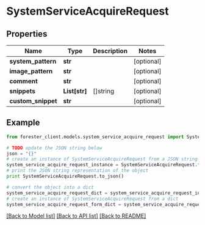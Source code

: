 # SystemServiceAcquireRequest


## Properties

Name | Type | Description | Notes
------------ | ------------- | ------------- | -------------
**system_pattern** | **str** |  | [optional] 
**image_pattern** | **str** |  | [optional] 
**comment** | **str** |  | [optional] 
**snippets** | **List[str]** | []string | [optional] 
**custom_snippet** | **str** |  | [optional] 

## Example

```python
from forester_client.models.system_service_acquire_request import SystemServiceAcquireRequest

# TODO update the JSON string below
json = "{}"
# create an instance of SystemServiceAcquireRequest from a JSON string
system_service_acquire_request_instance = SystemServiceAcquireRequest.from_json(json)
# print the JSON string representation of the object
print SystemServiceAcquireRequest.to_json()

# convert the object into a dict
system_service_acquire_request_dict = system_service_acquire_request_instance.to_dict()
# create an instance of SystemServiceAcquireRequest from a dict
system_service_acquire_request_form_dict = system_service_acquire_request.from_dict(system_service_acquire_request_dict)
```
[[Back to Model list]](../README.md#documentation-for-models) [[Back to API list]](../README.md#documentation-for-api-endpoints) [[Back to README]](../README.md)


